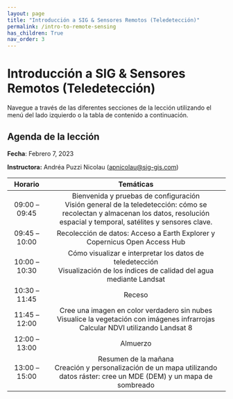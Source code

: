 ```yaml
---
layout: page
title: "Introducción a SIG & Sensores Remotos (Teledetección)"
permalink: /intro-to-remote-sensing
has_children: True
nav_order: 3
---
```


# Introducción a SIG & Sensores Remotos (Teledetección)

Navegue a través de las diferentes secciones de la lección utilizando el menú del lado izquierdo o la tabla de contenido a continuación.

## Agenda de la lección

**Fecha**: Febrero 7, 2023

**Instructora:** Andréa Puzzi Nicolau ([apnicolau@sig-gis.com](apnicolau@sig-gis.com))

|    Horario    |                                                                                      Temáticas                                                                                     |
|:-------------:|:----------------------------------------------------------------------------------------------------------------------------------------------------------------------------------:|
| 09:00 – 09:45 | Bienvenida y pruebas de configuración<br>Visión general de la teledetección: cómo se recolectan y almacenan los datos, resolución espacial y temporal, satélites y sensores clave. |
| 09:45 – 10:00 |                                                     Recolección de datos: Acceso a Earth Explorer y Copernicus Open Access Hub                                                     |
| 10:00 – 10:30 |                            Cómo visualizar e interpretar los datos de teledetección<br>Visualización de los índices de calidad del agua mediante Landsat                           |
| 10:30 – 11:45 |                                                                                       Receso                                                                                       |
| 11:45 – 12:00 |                       Cree una imagen en color verdadero sin nubes<br>Visualice la vegetación con imágenes infrarrojas<br>Calcular NDVI utilizando Landsat 8                       |
| 12:00 – 13:00 |                                                                                      Almuerzo                                                                                      |
|  13:00 –15:00 |                           Resumen de la mañana<br>Creación y personalización de un mapa utilizando datos ráster: cree un MDE (DEM) y un mapa de sombreado                          |
